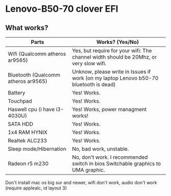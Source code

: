 # Lenovo-B50-70 clover EFI
## **What works?**
| Parts  | Works? (Yes/No) |
| ------------- | ------------- |
| Wifi (Qualcomm atheros ar9565)  | Yes, but require for your wifi: The channel width should be 20Mhz, or very slow wifi.  |
| Bluetooth (Qualcomm atheros ar9565)  | Unknow, please write in Issues if work (on my laptop Lenovo b50-70 bluetooth is dead)  |
| Battery | Yes! Works.  |
| Touchpad | Yes! Works. |
| Haswell cpu (i have i3-4030U) | Yes! Works, power managment works!|
| SATA HDD | Yes! Works. |
| 1x4 RAM HYNIX | Yes! Works. |
| Realtek ALC233 | Yes! Works. |
| Sleep mode/Hibernation | No, bad work, unstable. |
| Radeon r5 m230 | No, don't work. I recommended switch in bios Switchable graphics to UMA graphic.





Don't install mac os big sur and newer, wifi don't work, audio don't work (require applealc, id layout 3)
